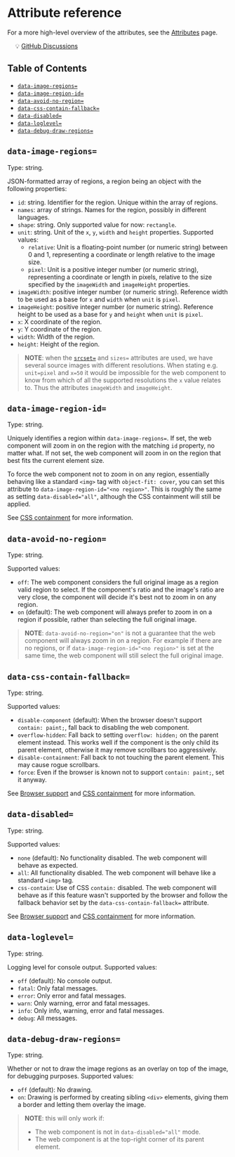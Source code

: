 # Attribute reference

For a more high-level overview of the attributes, see the
[Attributes](../explanation/attributes.md) page.

&emsp; :bulb: [GitHub Discussions](https://github.com/Frameright/image-display-control-web-component/discussions)

## Table of Contents

<!-- toc -->

- [`data-image-regions=`](#data-image-regions)
- [`data-image-region-id=`](#data-image-region-id)
- [`data-avoid-no-region=`](#data-avoid-no-region)
- [`data-css-contain-fallback=`](#data-css-contain-fallback)
- [`data-disabled=`](#data-disabled)
- [`data-loglevel=`](#data-loglevel)
- [`data-debug-draw-regions=`](#data-debug-draw-regions)

<!-- tocstop -->

## `data-image-regions=`

Type: string.

JSON-formatted array of regions, a region being an object with the
following properties:

* `id`: string. Identifier for the region. Unique within the array of regions.
* `names`: array of strings. Names for the region, possibly in different
  languages.
* `shape`: string. Only supported value for now: `rectangle`.
* `unit`: string. Unit of the `x`, `y`, `width` and `height` properties.
  Supported values:
  * `relative`: Unit is a floating-point number (or numeric string) between 0
    and 1, representing a coordinate or length relative to the image size.
  * `pixel`: Unit is a positive integer number (or numeric string), representing
    a coordinate or length in pixels, relative to the size specified by the
    `imageWidth` and `imageHeight` properties.
* `imageWidth`: positive integer number (or numeric string). Reference width to
  be used as a base for `x` and `width` when `unit` is `pixel`.
* `imageHeight`: positive integer number (or numeric string). Reference height
  to be used as a base for `y` and `height` when `unit` is `pixel`.
* `x`: X coordinate of the region.
* `y`: Y coordinate of the region.
* `width`: Width of the region.
* `height`: Height of the region.

> **NOTE**: when the
> [`srcset=`](https://developer.mozilla.org/en-US/docs/Web/API/HTMLImageElement/srcset)
> and `sizes=` attributes are used, we have several source images with different
> resolutions. When stating e.g. `unit=pixel` and `x=50` it would be impossible
> for the web component to know from which of all the supported resolutions the
> `x` value relates to. Thus the attributes `imageWidth` and `imageHeight`.

## `data-image-region-id=`

Type: string.

Uniquely identifies a region within `data-image-regions=`. If set, the web
component will zoom in on the region with the matching `id` property, no matter
what. If not set, the web component will zoom in on the region that best fits
the current element size.

To force the web component not to zoom in on any region, essentially behaving
like a standard `<img>` tag with `object-fit: cover`, you can set this attribute
to `data-image-region-id="<no region>"`. This is roughly the same as setting
`data-disabled="all"`, although the CSS containment will still be applied.

See [CSS containment](../explanation/css-containment.md) for more information.

## `data-avoid-no-region=`

Type: string.

Supported values:

* `off`: The web component considers the full original image as a region valid
  region to select. If the component's ratio and the image's ratio are very
  close, the component will decide it's best not to zoom in on any region.
* `on` (default): The web component will always prefer to zoom in on a region
  if possible, rather than selecting the full original image.

> **NOTE**: `data-avoid-no-region="on"` is not a guarantee that the web
> component will always zoom in on a region. For example if there are no
> regions, or if `data-image-region-id="<no region>"` is set at the same time,
> the web component will still select the full original image.

## `data-css-contain-fallback=`

Type: string.

Supported values:

* `disable-component` (default): When the browser doesn't support
  `contain: paint;`, fall back to disabling the web component.
* `overflow-hidden`: Fall back to setting `overflow: hidden;` on the parent
  element instead. This works well if the component is the only child its parent
  element, otherwise it may remove scrollbars too aggressively.
* `disable-containment`: Fall back to not touching the parent element. This may
  cause rogue scrollbars.
* `force`: Even if the browser is known not to support `contain: paint;`, set
  it anyway.

See [Browser support](../explanation/browsers.md) and
[CSS containment](../explanation/css-containment.md) for more information.

## `data-disabled=`

Type: string.

Supported values:

* `none` (default): No functionality disabled. The web component will behave as
  expected.
* `all`: All functionality disabled. The web component will behave like a
  standard `<img>` tag.
* `css-contain`: Use of CSS `contain:` disabled. The web component will behave
  as if this feature wasn't supported by the browser and follow the fallback
  behavior set by the `data-css-contain-fallback=` attribute.

See [Browser support](../explanation/browsers.md) and
[CSS containment](../explanation/css-containment.md) for more information.

## `data-loglevel=`

Type: string.

Logging level for console output. Supported values:

* `off` (default): No console output.
* `fatal`: Only fatal messages.
* `error`: Only error and fatal messages.
* `warn`: Only warning, error and fatal messages.
* `info`: Only info, warning, error and fatal messages.
* `debug`: All messages.

## `data-debug-draw-regions=`

Type: string.

Whether or not to draw the image regions as an overlay on top of the image, for
debugging purposes. Supported values:

* `off` (default): No drawing.
* `on`: Drawing is performed by creating sibling `<div>` elements, giving them
  a border and letting them overlay the image.

> **NOTE**: this will only work if:
>
> * The web component is not in `data-disabled="all"` mode.
> * The web component is at the top-right corner of its parent element.

